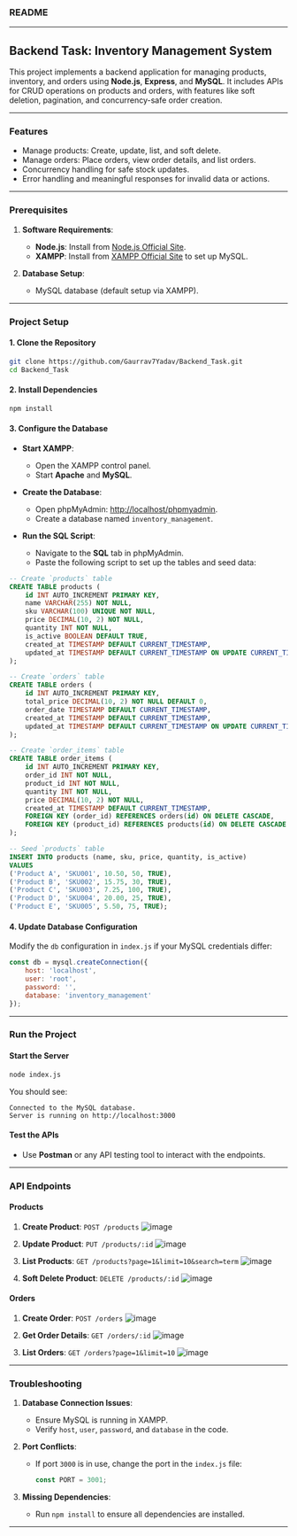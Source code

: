 ### **README**

---

## **Backend Task: Inventory Management System**

This project implements a backend application for managing products, inventory, and orders using **Node.js**, **Express**, and **MySQL**. It includes APIs for CRUD operations on products and orders, with features like soft deletion, pagination, and concurrency-safe order creation.

---

### **Features**
- Manage products: Create, update, list, and soft delete.
- Manage orders: Place orders, view order details, and list orders.
- Concurrency handling for safe stock updates.
- Error handling and meaningful responses for invalid data or actions.

---

### **Prerequisites**
1. **Software Requirements**:
   - **Node.js**: Install from [Node.js Official Site](https://nodejs.org/).
   - **XAMPP**: Install from [XAMPP Official Site](https://www.apachefriends.org/index.html) to set up MySQL.

2. **Database Setup**:
   - MySQL database (default setup via XAMPP).

---

### **Project Setup**

#### **1. Clone the Repository**
```bash
git clone https://github.com/Gaurrav7Yadav/Backend_Task.git
cd Backend_Task
```

#### **2. Install Dependencies**
```bash
npm install
```

#### **3. Configure the Database**
- **Start XAMPP**:
  - Open the XAMPP control panel.
  - Start **Apache** and **MySQL**.

- **Create the Database**:
  - Open phpMyAdmin: [http://localhost/phpmyadmin](http://localhost/phpmyadmin).
  - Create a database named `inventory_management`.

- **Run the SQL Script**:
  - Navigate to the **SQL** tab in phpMyAdmin.
  - Paste the following script to set up the tables and seed data:

```sql
-- Create `products` table
CREATE TABLE products (
    id INT AUTO_INCREMENT PRIMARY KEY,
    name VARCHAR(255) NOT NULL,
    sku VARCHAR(100) UNIQUE NOT NULL,
    price DECIMAL(10, 2) NOT NULL,
    quantity INT NOT NULL,
    is_active BOOLEAN DEFAULT TRUE,
    created_at TIMESTAMP DEFAULT CURRENT_TIMESTAMP,
    updated_at TIMESTAMP DEFAULT CURRENT_TIMESTAMP ON UPDATE CURRENT_TIMESTAMP
);

-- Create `orders` table
CREATE TABLE orders (
    id INT AUTO_INCREMENT PRIMARY KEY,
    total_price DECIMAL(10, 2) NOT NULL DEFAULT 0,
    order_date TIMESTAMP DEFAULT CURRENT_TIMESTAMP,
    created_at TIMESTAMP DEFAULT CURRENT_TIMESTAMP,
    updated_at TIMESTAMP DEFAULT CURRENT_TIMESTAMP ON UPDATE CURRENT_TIMESTAMP
);

-- Create `order_items` table
CREATE TABLE order_items (
    id INT AUTO_INCREMENT PRIMARY KEY,
    order_id INT NOT NULL,
    product_id INT NOT NULL,
    quantity INT NOT NULL,
    price DECIMAL(10, 2) NOT NULL,
    created_at TIMESTAMP DEFAULT CURRENT_TIMESTAMP,
    FOREIGN KEY (order_id) REFERENCES orders(id) ON DELETE CASCADE,
    FOREIGN KEY (product_id) REFERENCES products(id) ON DELETE CASCADE
);

-- Seed `products` table
INSERT INTO products (name, sku, price, quantity, is_active)
VALUES 
('Product A', 'SKU001', 10.50, 50, TRUE),
('Product B', 'SKU002', 15.75, 30, TRUE),
('Product C', 'SKU003', 7.25, 100, TRUE),
('Product D', 'SKU004', 20.00, 25, TRUE),
('Product E', 'SKU005', 5.50, 75, TRUE);
```

#### **4. Update Database Configuration**
Modify the `db` configuration in `index.js` if your MySQL credentials differ:
```javascript
const db = mysql.createConnection({
    host: 'localhost',
    user: 'root',
    password: '',
    database: 'inventory_management'
});
```

---

### **Run the Project**

#### **Start the Server**
```bash
node index.js
```
You should see:
```
Connected to the MySQL database.
Server is running on http://localhost:3000
```

#### **Test the APIs**
- Use **Postman** or any API testing tool to interact with the endpoints.

---

### **API Endpoints**

#### **Products**
1. **Create Product**: `POST /products`
![image](https://github.com/user-attachments/assets/1b64f9f3-66e6-4c29-8935-57de1274fe6a)

3. **Update Product**: `PUT /products/:id`
![image](https://github.com/user-attachments/assets/00579516-a985-4daf-aa3e-97453612b331)

5. **List Products**: `GET /products?page=1&limit=10&search=term`
![image](https://github.com/user-attachments/assets/70039496-79c0-48dd-8616-12b77dd8f198)

7. **Soft Delete Product**: `DELETE /products/:id`
![image](https://github.com/user-attachments/assets/162f652a-4f52-433c-bdc5-208d37448914)


#### **Orders**
1. **Create Order**: `POST /orders`
![image](https://github.com/user-attachments/assets/9799a3e6-cf7d-4d14-ab29-1083fc0ab24e)

3. **Get Order Details**: `GET /orders/:id`
![image](https://github.com/user-attachments/assets/4c28557d-a42b-44da-9739-4aa7bcef70b5)

5. **List Orders**: `GET /orders?page=1&limit=10`
![image](https://github.com/user-attachments/assets/35bb6cd5-9063-481e-9695-4c5ad7f6c8f8)



---

### **Troubleshooting**

1. **Database Connection Issues**:
   - Ensure MySQL is running in XAMPP.
   - Verify `host`, `user`, `password`, and `database` in the code.

2. **Port Conflicts**:
   - If port `3000` is in use, change the port in the `index.js` file:
     ```javascript
     const PORT = 3001;
     ```

3. **Missing Dependencies**:
   - Run `npm install` to ensure all dependencies are installed.

---




